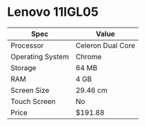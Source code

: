 # Lenovo 11IGL05

| Spec | Value |
|---|---|
| Processor | Celeron Dual Core |
| Operating System | Chrome |
| Storage | 64 MB |
| RAM | 4 GB |
| Screen Size | 29.46 cm |
| Touch Screen | No |
| Price | $191.88 |
